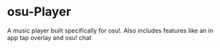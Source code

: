# osu-Player
A music player built specifically for osu!. Also includes features like an in app tap overlay and osu! chat
